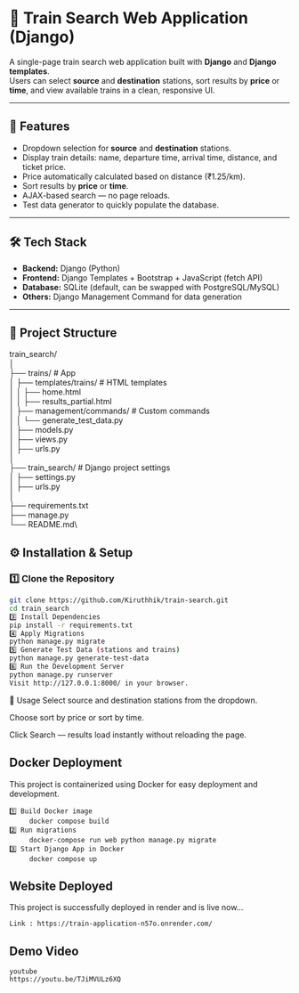 # 🚆 Train Search Web Application (Django)

A single-page train search web application built with **Django** and **Django templates**.  
Users can select **source** and **destination** stations, sort results by **price** or **time**, and view available trains in a clean, responsive UI.

---

## 📌 Features
- Dropdown selection for **source** and **destination** stations.
- Display train details: name, departure time, arrival time, distance, and ticket price.
- Price automatically calculated based on distance (₹1.25/km).
- Sort results by **price** or **time**.
- AJAX-based search — no page reloads.
- Test data generator to quickly populate the database.

---

## 🛠️ Tech Stack
- **Backend:** Django (Python)
- **Frontend:** Django Templates + Bootstrap + JavaScript (fetch API)
- **Database:** SQLite (default, can be swapped with PostgreSQL/MySQL)
- **Others:** Django Management Command for data generation

---

## 📂 Project Structure
train_search/\
│\
├── trains/ # App\
│ ├── templates/trains/ # HTML templates\
│ │ ├── home.html\
│ │ ├── results_partial.html\
│ ├── management/commands/ # Custom commands\
│ │ └── generate_test_data.py\
│ ├── models.py\
│ ├── views.py\
│ ├── urls.py\
│\
├── train_search/ # Django project settings\
│ ├── settings.py\
│ ├── urls.py\
│\
├── requirements.txt\
├── manage.py\
└── README.md\


## ⚙️ Installation & Setup

### 1️⃣ Clone the Repository
```bash
git clone https://github.com/Kiruthhik/train-search.git
cd train_search
3️⃣ Install Dependencies
pip install -r requirements.txt
4️⃣ Apply Migrations
python manage.py migrate
5️⃣ Generate Test Data (stations and trains)
python manage.py generate-test-data
6️⃣ Run the Development Server
python manage.py runserver
Visit http://127.0.0.1:8000/ in your browser.
```
🔄 Usage
Select source and destination stations from the dropdown.

Choose sort by price or sort by time.

Click Search — results load instantly without reloading the page.


## Docker Deployment

This project is containerized using Docker for easy deployment and development.

```
1️⃣ Build Docker image
     docker compose build
2️⃣ Run migrations
     docker-compose run web python manage.py migrate
3️⃣ Start Django App in Docker
     docker compose up
```
## Website Deployed
This project is successfully deployed in render and is live now...

```
Link : https://train-application-n57o.onrender.com/
```

## Demo Video
```
youtube
https://youtu.be/TJiMVULz6XQ
```

